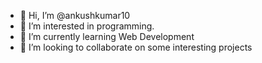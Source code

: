 - 👋 Hi, I’m @ankushkumar10
- 👀 I’m interested in programming.
- 🌱 I’m currently learning Web Development
- 💞️ I’m looking to collaborate on some interesting projects

<!---
ankushkumar10/ankushkumar10 is a ✨ special ✨ repository because its `README.md` (this file) appears on your GitHub profile.
You can click the Preview link to take a look at your changes.
--->
